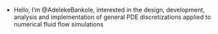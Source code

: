 - Hello, I’m @AdelekeBankole, interested in the design, development, analysis and implementation of general PDE discretizations applied to numerical fluid flow simulations 


<!---
AdelekeBankole/AdelekeBankole is a ✨ special ✨ repository because its `README.md` (this file) appears on your GitHub profile.
You can click the Preview link to take a look at your changes.
--->
